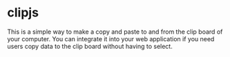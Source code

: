 # clipjs
This is a simple way to make a copy and paste to and from the clip board of your computer. You can integrate it into your web application if you need users copy data to the clip board without having to select. 
